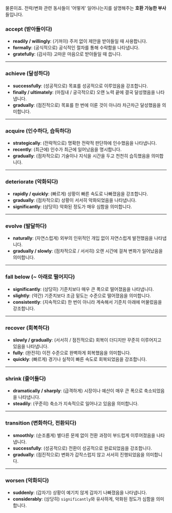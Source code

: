 물론이죠. 전략/변화 관련 동사들이 '어떻게' 일어나는지를 설명해주는 **호환 가능한 부사**들입니다.

### **accept (받아들이다)**

- **readily / willingly**: (기꺼이) 주저 없이 제안을 받아들일 때 사용합니다.
- **formally**: (공식적으로) 공식적인 절차를 통해 수락함을 나타냅니다.
- **gratefully**: (감사히) 고마운 마음으로 받아들일 때 씁니다.

---

### **achieve (달성하다)**

- **successfully**: (성공적으로) 목표를 성공적으로 이루었음을 강조합니다.
- **finally / ultimately**: (마침내 / 궁극적으로) 오랜 노력 끝에 결국 달성했음을 나타냅니다.
- **gradually**: (점진적으로) 목표를 한 번에 이룬 것이 아니라 차근차근 달성했음을 의미합니다.

---

### **acquire (인수하다, 습득하다)**

- **strategically**: (전략적으로) 명확한 전략적 판단하에 인수했음을 나타냅니다.
- **recently**: (최근에) 인수가 최근에 일어났음을 명시합니다.
- **gradually**: (점차적으로) 기술이나 지식을 시간을 두고 천천히 습득했음을 의미합니다.

---

### **deteriorate (악화되다)**

- **rapidly / quickly**: (빠르게) 상황이 빠른 속도로 나빠졌음을 강조합니다.
- **gradually**: (점차적으로) 상황이 서서히 악화되었음을 나타냅니다.
- **significantly**: (상당히) 악화된 정도가 매우 심함을 의미합니다.

---

### **evolve (발달하다)**

- **naturally**: (자연스럽게) 외부의 인위적인 개입 없이 자연스럽게 발전했음을 나타냅니다.
- **gradually / slowly**: (점차적으로 / 서서히) 오랜 시간에 걸쳐 변화가 일어났음을 의미합니다.

---

### **fall below (~ 아래로 떨어지다)**

- **significantly**: (상당히) 기준치보다 매우 큰 폭으로 떨어졌음을 나타냅니다.
- **slightly**: (약간) 기준치보다 조금 밑도는 수준으로 떨어졌음을 의미합니다.
- **consistently**: (지속적으로) 한 번이 아니라 계속해서 기준치 아래에 머물렀음을 강조합니다.

---

### **recover (회복하다)**

- **slowly / gradually**: (서서히 / 점진적으로) 회복이 더디지만 꾸준히 이루어지고 있음을 나타냅니다.
- **fully**: (완전히) 이전 수준으로 완벽하게 회복했음을 의미합니다.
- **quickly**: (빠르게) 경기나 실적이 빠른 속도로 회복되었음을 강조합니다.

---

### **shrink (줄어들다)**

- **dramatically / sharply**: (급격하게) 시장이나 예산이 매우 큰 폭으로 축소되었음을 나타냅니다.
- **steadily**: (꾸준히) 축소가 지속적으로 일어나고 있음을 의미합니다.

---

### **transition (변화하다, 전환되다)**

- **smoothly**: (순조롭게) 별다른 문제 없이 전환 과정이 부드럽게 이루어졌음을 나타냅니다.
- **successfully**: (성공적으로) 전환이 성공적으로 완료되었음을 강조합니다.
- **gradually**: (점진적으로) 변화가 갑작스럽지 않고 서서히 진행되었음을 의미합니다.

---

### **worsen (악화되다)**

- **suddenly**: (갑자기) 상황이 예기치 않게 갑자기 나빠졌음을 나타냅니다.
- **considerably**: (상당히) `significantly`와 유사하게, 악화된 정도가 심함을 의미합니다.